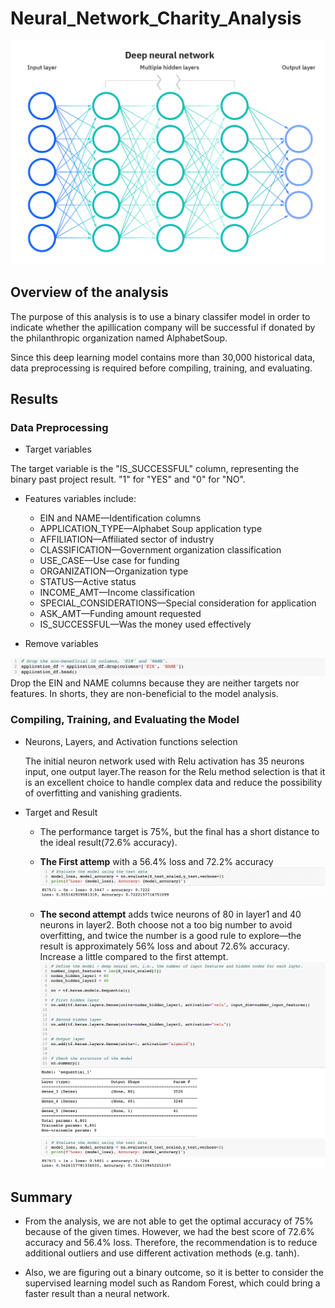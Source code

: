 # Neural_Network_Charity_Analysis

![1](pic/1.png)
## Overview of the analysis
The purpose of this analysis is to use a binary classifer model in order to indicate whether the apillication company will be successful if donated by the philanthropic organization named AlphabetSoup. 

Since this deep learning model contains more than 30,000 historical data, data preprocessing is required before compiling, training, and evaluating.


## Results
### Data Preprocessing
- Target variables  

The target variable is the "IS_SUCCESSFUL" column, representing the binary past project result. "1" for "YES" and "0" for "NO".  

- Features variables include:
  - EIN and NAME—Identification columns
  - APPLICATION_TYPE—Alphabet Soup application type
  - AFFILIATION—Affiliated sector of industry  
  - CLASSIFICATION—Government organization classification  
  - USE_CASE—Use case for funding  
  - ORGANIZATION—Organization type  
  - STATUS—Active status  
  - INCOME_AMT—Income classification  
  - SPECIAL_CONSIDERATIONS—Special consideration for application  
  - ASK_AMT—Funding amount requested  
  - IS_SUCCESSFUL—Was the money used effectively

- Remove variables

![drop](pic/drop.png)
Drop the EIN and NAME columns because they are neither targets nor features. In shorts, they are non-beneficial to the model analysis. 

### Compiling, Training, and Evaluating the Model
- Neurons, Layers, and Activation functions selection

  The initial neuron network used with Relu activation has 35 neurons input, one output layer.The reason for the Relu method selection is that it is an excellent choice to handle complex data and reduce the possibility of overfitting and vanishing gradients. 

- Target and Result
    - The performance target is 75%, but the final has a short distance to the ideal result(72.6% accuracy).
    - **The First attemp** with a 56.4% loss and 72.2% accuracy 
    ![4](pic/4.png)
    
    - **The second attempt** adds twice neurons of 80 in layer1 and 40 neurons in layer2. Both choose not a too big number to avoid overfitting, and twice the number is a good rule to explore—the result is approximately 56% loss and about 72.6% accuracy. Increase a little compared to the first attempt.
![3](pic/3.png)
![result1](pic/result1.png)

## Summary
 - From the analysis, we are not able to get the optimal accuracy of 75% because of the given times. However, we had the best score of 72.6% accuracy and 56.4% loss. Therefore, the recommendation is to reduce additional outliers and use different activation methods (e.g. tanh). 

- Also, we are figuring out a binary outcome, so it is better to consider the supervised learning model such as Random Forest, which could bring a faster result than a neural network.
